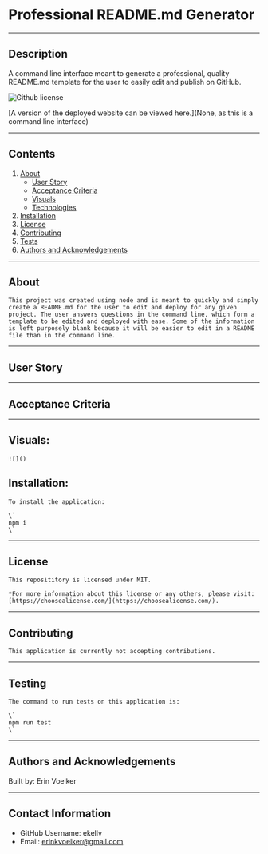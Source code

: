 
  
  # Professional README.md Generator
 
  ---

  ## Description 

  A command line interface meant to generate a professional, quality README.md template for the user to easily edit and publish on GitHub. 

  ![Github license](http://img.shields.io/badge/License-MIT-yellow.svg)

  [A version of the deployed website can be viewed here.](None, as this is a command line interface)
  
  ---

  ## Contents
  1. [About](#about)
        * [User Story](#user%20story)
        * [Acceptance Criteria](#acceptance%20criteria)
        * [Visuals](#visuals)
        * [Technologies](#technologies)
  2. [Installation](#installation)
  3. [License](#license)
  4. [Contributing](#contributing)
  5. [Tests](#tests)
  6. [Authors and Acknowledgements](#authors%20and%20acknowledgements)

  ---
  ## About

    This project was created using node and is meant to quickly and simply create a README.md for the user to edit and deploy for any given project. The user answers questions in the command line, which form a template to be edited and deployed with ease. Some of the information is left purposely blank because it will be easier to edit in a README file than in the command line. 

  ---

  ## User Story

  ---

  ## Acceptance Criteria 

  ---

  ## Visuals: 

    ![]()

  ## Installation: 
  
    To install the application: 
    
    \`
    npm i
    \`

  ---

  ## License 

    This reposititory is licensed under MIT. 

    *For more information about this license or any others, please visit: [https://choosealicense.com/](https://choosealicense.com/).

  ---

  ## Contributing 
  
    This application is currently not accepting contributions. 

  ---

  ## Testing 

    The command to run tests on this application is:
    
    \`
    npm run test
    \`

  ---

  ## Authors and Acknowledgements

  Built by: Erin Voelker

  ---

  ## Contact Information

  * GitHub Username: ekellv
  * Email: erinkvoelker@gmail.com
  
  